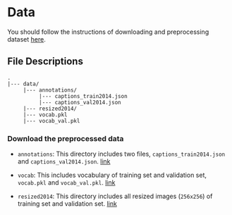 # Data

You should follow the instructions of downloading and preprocessing dataset [here](../README.md#usage).

## File Descriptions

```
.
|--- data/
     |--- annotations/
          |--- captions_train2014.json
          |--- captions_val2014.json
     |--- resized2014/
     |--- vocab.pkl
     |--- vocab_val.pkl
```

### Download the preprocessed data

* `annotations`: This directory includes two files, `captions_train2014.json` and `captions_val2014.json`. [link](https://drive.google.com/file/d/1KrNtlg5-Z11abTR50iBuIxpPYcS1EjJf/view?usp=sharing)
  
* `vocab`: This includes vocabulary of training set and validation set, `vocab.pkl` and `vocab_val.pkl`. [link](https://drive.google.com/file/d/1D4ZeIju-Min-S9BqAh2Odr39MCSsZGty/view?usp=sharing)

* `resized2014`: This directory includes all resized images (`256x256`) of training set and validation set. [link](https://drive.google.com/file/d/1B-q-ZInOvUFntRPq30CXee89o1tB9WPA/view?usp=sharing)


